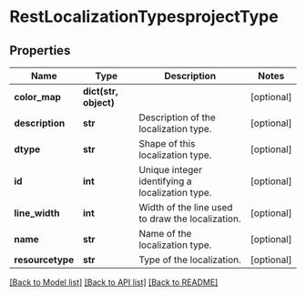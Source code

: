 # RestLocalizationTypesprojectType

## Properties
Name | Type | Description | Notes
------------ | ------------- | ------------- | -------------
**color_map** | **dict(str, object)** |  | [optional] 
**description** | **str** | Description of the localization type. | [optional] 
**dtype** | **str** | Shape of this localization type. | [optional] 
**id** | **int** | Unique integer identifying a localization type. | [optional] 
**line_width** | **int** | Width of the line used to draw the localization. | [optional] 
**name** | **str** | Name of the localization type. | [optional] 
**resourcetype** | **str** | Type of the localization. | [optional] 

[[Back to Model list]](../README.md#documentation-for-models) [[Back to API list]](../README.md#documentation-for-api-endpoints) [[Back to README]](../README.md)

